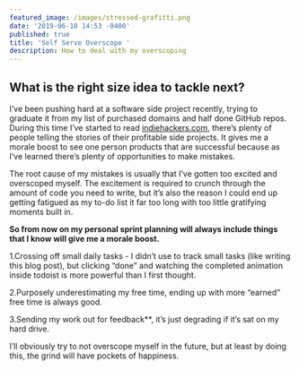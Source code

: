 ```yaml
---
featured_image: /images/stressed-grafitti.png
date: '2019-06-10 14:53 -0400'
published: true
title: 'Self Serve Overscope '
description: How to deal with my overscoping
---
```

## What is the right size idea to tackle next?

I’ve been pushing hard at a software side project recently, trying to graduate it from my list of purchased domains and half done GitHub repos. During this time I’ve started to read [indiehackers.com](https://www.indiehackers.com/), there’s plenty of people telling the stories of their profitable side projects. It gives me a morale boost to see one person products that are successful because as I’ve learned there’s plenty of opportunities to make mistakes. 

The root cause of my mistakes is usually that I’ve gotten too excited and overscoped myself. The excitement is required to crunch through the amount of code you need to write, but it’s also the reason I could end up getting fatigued as my to-do list it far too long with too little gratifying moments built in.

**So from now on my personal sprint planning will always include things that I know will give me a morale boost.**

1.Crossing off small daily tasks - I didn’t use to track small tasks (like writing this blog post), but clicking “done” and watching the completed animation inside todoist is more powerful than I first thought.

2.Purposely underestimating my free time, ending up with more “earned” free time is always good.

3.Sending my work out for feedback**, it’s just degrading if it’s sat on my hard drive.


I’ll obviously try to not overscope myself in the future, but at least by doing this, the grind will have pockets of happiness.
